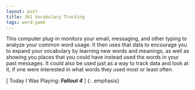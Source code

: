 ```yaml
---
layout: post
title: 361 Vocabulary Tracking
tags: word-game
---
```

This computer plug-in monitors your email, messaging, and other typing to analyze your common word usage.  It then uses that data to encourage you to expand your vocabulary by learning new words and meanings, as well as showing you places that you could have instead used the words in your past messages.  It could also be used just as a way to track data and look at it, if one were interested in what words they used most or least often.

[ Today I Was Playing: ***Fallout 4*** ]
{: .emphasis}